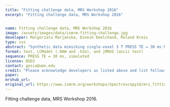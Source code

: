 ```yaml
---
title: "Fitting challenge data, MRS Workshop 2016"
excerpt: "Fitting challenge data, MRS Workshop 2016"


name: Fitting challenge data, MRS Workshop 2016
image: /assets/images/data/ismrm-fitting-challenge.jpg
developer: Malgorzata Marjanska, Dinesh Deelchand, Roland Kreis
type: svs
abstract: "Synthetic data mimicking single-voxel 3 T PRESS TE = 30 ms MRS spectra. Data were simulated using ideal pulses and the known metabolites concentrations in the human brain. The experimentally acquired macromolecular contribution was also used. The following things were modulated in the datasets: non-Lorentzian broadening, concentrations of GABA, GSH and macromolecules, signal-to-noise (SNR) variations, and artifacts. These data was used in the Fitting Challenge organized as part of the ISMRM Workshop on MR Spectroscopy: From Current Best Practice to Latest Frontiers, Lake Constance, Germany, 2016."
format: text, LCModel (.RAW and .h2o), and jMRUI (ascii text)
sequence: PRESS TE = 30 ms, simulated
license: BSD3
contact: gosia@umn.edu
credit: "Please acknowledge developers as listed above and list following URL: https://www.ismrm.org/workshops/Spectroscopy16/mrs_fitting_challenge/"
paper:
mrshub_url:
original_url: https://www.ismrm.org/workshops/Spectroscopy16/mrs_fitting_challenge/
---
```


Fitting challenge data, MRS Workshop 2016.
